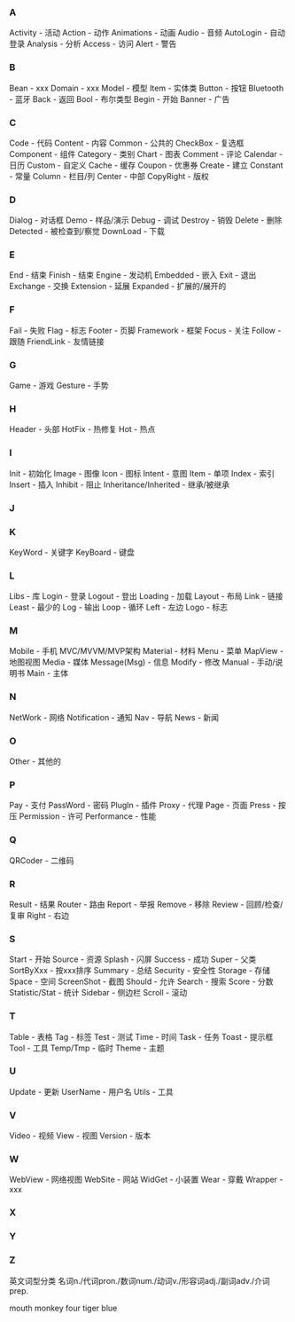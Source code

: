 ### A
Activity - 活动
Action - 动作
Animations - 动画
Audio - 音频
AutoLogin - 自动登录
Analysis - 分析
Access - 访问
Alert - 警告

### B
Bean - xxx
Domain - xxx
Model - 模型
Item - 实体类
Button - 按钮
Bluetooth - 蓝牙
Back - 返回
Bool - 布尔类型
Begin - 开始
Banner - 广告

### C
Code - 代码
Content - 内容
Common - 公共的
CheckBox - 复选框
Component - 组件
Category - 类别
Chart - 图表
Comment - 评论
Calendar - 日历
Custom - 自定义
Cache - 缓存
Coupon - 优惠券
Create - 建立
Constant - 常量
Column - 栏目/列
Center - 中部
CopyRight - 版权

### D
Dialog - 对话框
Demo - 样品/演示
Debug - 调试
Destroy - 销毁
Delete - 删除
Detected - 被检查到/察觉
DownLoad - 下载

### E
End - 结束
Finish - 结束
Engine - 发动机
Embedded - 嵌入
Exit - 退出
Exchange - 交换
Extension - 延展
Expanded - 扩展的/展开的

### F
Fail - 失败
Flag - 标志
Footer - 页脚
Framework - 框架
Focus - 关注
Follow - 跟随
FriendLink - 友情链接

### G
Game - 游戏
Gesture - 手势

### H
Header - 头部
HotFix - 热修复
Hot - 热点

### I
Init - 初始化
Image - 图像
Icon - 图标
Intent - 意图
Item - 单项
Index - 索引
Insert - 插入
Inhibit - 阻止
Inheritance/Inherited - 继承/被继承

### J

### K
KeyWord - 关键字
KeyBoard - 键盘

### L
Libs - 库
Login - 登录
Logout - 登出
Loading - 加载
Layout - 布局
Link - 链接
Least - 最少的
Log - 输出
Loop - 循环
Left - 左边
Logo - 标志

### M
Mobile - 手机
MVC/MVVM/MVP架构
Material - 材料
Menu - 菜单
MapView - 地图视图
Media - 媒体
Message(Msg) - 信息
Modify - 修改
Manual - 手动/说明书
Main - 主体

### N
NetWork - 网络
Notification - 通知
Nav - 导航
News - 新闻

### O
Other - 其他的

### P
Pay - 支付
PassWord - 密码
PlugIn - 插件
Proxy - 代理
Page - 页面
Press - 按压
Permission - 许可
Performance - 性能

### Q
QRCoder - 二维码

### R
Result - 结果
Router - 路由
Report - 举报
Remove - 移除
Review - 回顾/检查/复审
Right - 右边

### S
Start - 开始
Source - 资源
Splash - 闪屏
Success - 成功
Super - 父类
SortByXxx - 按xxx排序
Summary - 总结
Security - 安全性
Storage - 存储
Space - 空间
ScreenShot - 截图
Should - 允许
Search - 搜索
Score - 分数
Statistic/Stat - 统计
Sidebar - 侧边栏
Scroll - 滚动

### T
Table - 表格
Tag - 标签
Test - 测试
Time - 时间
Task - 任务
Toast - 提示框
Tool - 工具
Temp/Tmp - 临时
Theme - 主题

### U
Update - 更新
UserName - 用户名
Utils - 工具

### V
Video - 视频
View - 视图
Version - 版本

### W
WebView - 网络视图
WebSite - 网站
WidGet - 小装置
Wear - 穿戴
Wrapper - xxx

### X

### Y

### Z

英文词型分类
名词n./代词pron./数词num./动词v./形容词adj./副词adv./介词prep.



mouth
monkey
four
tiger
blue
